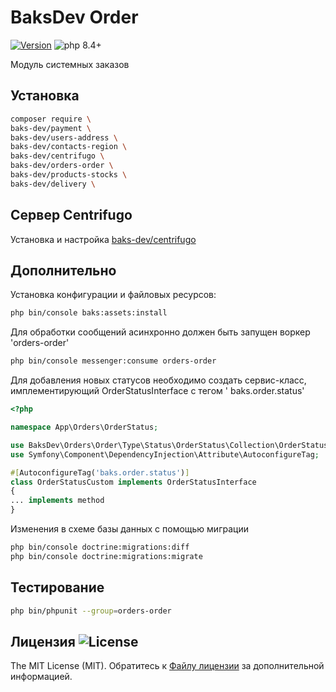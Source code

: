 # BaksDev Order

[![Version](https://img.shields.io/badge/version-7.2.9-blue)](https://github.com/baks-dev/orders-order/releases)
![php 8.4+](https://img.shields.io/badge/php-min%208.4-red.svg)

Модуль системных заказов

## Установка

``` bash
composer require \
baks-dev/payment \
baks-dev/users-address \
baks-dev/contacts-region \
baks-dev/centrifugo \
baks-dev/orders-order \
baks-dev/products-stocks \
baks-dev/delivery \
```

## Cервер Centrifugo

Установка и настройка [baks-dev/centrifugo](https://github.com/baks-dev/centrifugo)

## Дополнительно

Установка конфигурации и файловых ресурсов:

``` bash
php bin/console baks:assets:install
```

Для обработки сообщений асинхронно должен быть запущен воркер 'orders-order'

``` bash
php bin/console messenger:consume orders-order
```

Для добавления новых статусов необходимо создать сервис-класс, имплементирующий OrderStatusInterface c тегом '
baks.order.status'

``` php
<?php

namespace App\Orders\OrderStatus;

use BaksDev\Orders\Order\Type\Status\OrderStatus\Collection\OrderStatusInterface;
use Symfony\Component\DependencyInjection\Attribute\AutoconfigureTag;

#[AutoconfigureTag('baks.order.status')]
class OrderStatusCustom implements OrderStatusInterface
{
... implements method
}
```

Изменения в схеме базы данных с помощью миграции

``` bash
php bin/console doctrine:migrations:diff
php bin/console doctrine:migrations:migrate
```

## Тестирование

``` bash
php bin/phpunit --group=orders-order
```

## Лицензия ![License](https://img.shields.io/badge/MIT-green)

The MIT License (MIT). Обратитесь к [Файлу лицензии](LICENSE.md) за дополнительной информацией.

